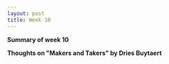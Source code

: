 ```yaml
---
layout: post
title: Week 10
---
```


**Summary of week 10**

**Thoughts on "Makers and Takers" by Dries Buytaert**
